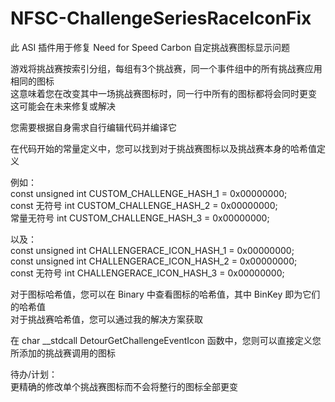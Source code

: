 # NFSC-ChallengeSeriesRaceIconFix
此 ASI 插件用于修复 Need for Speed Carbon 自定挑战赛图标显示问题<br>

游戏将挑战赛按索引分组，每组有3个挑战赛，同一个事件组中的所有挑战赛应用相同的图标<br>
这意味着您在改变其中一场挑战赛图标时，同一行中所有的图标都将会同时更变<br>
这可能会在未来修复或解决<br>

您需要根据自身需求自行编辑代码并编译它<br>

在代码开始的常量定义中，您可以找到对于挑战赛图标以及挑战赛本身的哈希值定义<br>

例如：<br>
const unsigned int CUSTOM_CHALLENGE_HASH_1 = 0x00000000;<br>
const 无符号 int CUSTOM_CHALLENGE_HASH_2 = 0x00000000;<br>
常量无符号 int CUSTOM_CHALLENGE_HASH_3 = 0x00000000;<br>

以及：<br>
const unsigned int CHALLENGERACE_ICON_HASH_1 = 0x00000000;<br>
const unsigned int CHALLENGERACE_ICON_HASH_2 = 0x00000000;<br>
const 无符号 int CHALLENGERACE_ICON_HASH_3 = 0x00000000;<br>

对于图标哈希值，您可以在 Binary 中查看图标的哈希值，其中 BinKey 即为它们的哈希值<br>
对于挑战赛哈希值，您可以通过我的[](https://github.com/LEE-YAMADARYO/NFSC-GetChallengeSeriesRaceHash)解决方案获取<br>

在 char __stdcall DetourGetChallengeEventIcon 函数中，您则可以直接定义您所添加的挑战赛调用的图标<br>

待办/计划：<br>
更精确的修改单个挑战赛图标而不会将整行的图标全部更变<br>
